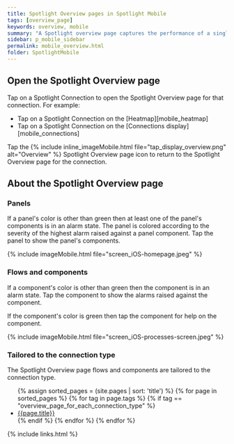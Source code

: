 ```yaml
---
title: Spotlight Overview pages in Spotlight Mobile
tags: [overview_page]
keywords: overview, mobile
summary: "A Spotlight overview page captures the performance of a single monitored connection. Flows and components are updated in real time to highlight obvious bottlenecks and problem areas and color coded to indicate when an alarm is raised."
sidebar: p_mobile_sidebar
permalink: mobile_overview.html
folder: SpotlightMobile
---
```


## Open the Spotlight Overview page

Tap on a Spotlight Connection to open the Spotlight Overview page for that connection. For example:

* Tap on a Spotlight Connection on the [Heatmap][mobile_heatmap]
* Tap on a Spotlight Connection on the [Connections display][mobile_connections]

Tap the {% include inline_imageMobile.html file="tap_display_overview.png" alt="Overview" %} Spotlight Overview page icon to return to the Spotlight Overview page for the connection.

## About the Spotlight Overview page

### Panels

If a panel's color is other than green then at least one of the panel's components is in an alarm state. The panel is colored according to the severity of the highest alarm raised against a panel component. Tap the panel to show the panel's components.

{% include imageMobile.html file="screen_iOS-homepage.jpeg" %}

### Flows and components

If a component's color is other than green then the component is in an alarm state. Tap the component to show the alarms raised against the component.

If the component's color is green then tap the component for help on the component.

{% include imageMobile.html file="screen_iOS-processes-screen.jpeg" %}

### Tailored to the connection type

The Spotlight Overview page flows and components are tailored to the connection type.

<ul>
{% assign sorted_pages = (site.pages | sort: 'title') %}
{% for page in sorted_pages %}
{% for tag in page.tags %}
{% if tag == "overview_page_for_each_connection_type" %}
<li><a href="{{ page.url | remove_first:'/' }}">{{page.title}}</a></li>
{% endif %}
{% endfor %}
{% endfor %}
</ul>


{% include links.html %}
